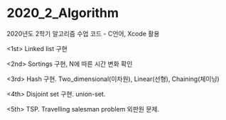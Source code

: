 # 2020_2_Algorithm
2020년도 2학기 알고리즘 수업 코드 - C언어, Xcode 활용

<1st>
Linked list 구현

<2nd>
Sortings 구현, N에 따른 시간 변화 확인

<3rd>
Hash 구현. Two_dimensional(이차원), Linear(선형), Chaining(체이닝)

<4th>
Disjoint set 구현. union-set.

<5th>
TSP. Travelling salesman problem 외판원 문제.
